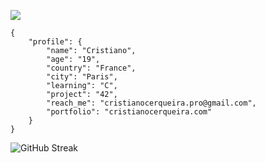 <img src="https://i.imgur.com/vxPboTb.png"> </img>

```
{
    "profile": {
        "name": "Cristiano",
        "age": "19",
        "country": "France",
        "city": "Paris",
        "learning": "C",
        "project": "42",
        "reach_me": "cristianocerqueira.pro@gmail.com",
        "portfolio": "cristianocerqueira.com"
    }
}
```

<div justify-content="center">

![GitHub Streak](https://github-readme-streak-stats.herokuapp.com/?user=aykesii&theme=tokyonight&cachebuster=1)

<div />
